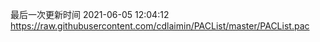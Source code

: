 最后一次更新时间 2021-06-05 12:04:12
https://raw.githubusercontent.com/cdlaimin/PACList/master/PACList.pac

